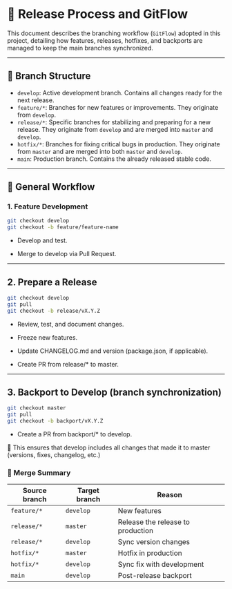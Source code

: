 # 🚀 Release Process and GitFlow

This document describes the branching workflow (`GitFlow`) adopted in this project, detailing how features, releases, hotfixes, and backports are managed to keep the main branches synchronized.

---

## 🌱 Branch Structure

- `develop`: Active development branch. Contains all changes ready for the next release.
- `feature/*`: Branches for new features or improvements. They originate from `develop`.
- `release/*`: Specific branches for stabilizing and preparing for a new release. They originate from `develop` and are merged into `master` and `develop`.
- `hotfix/*`: Branches for fixing critical bugs in production. They originate from `master` and are merged into both `master` and `develop`.
- `main`: Production branch. Contains the already released stable code.

---

## 🔁 General Workflow

### 1. Feature Development

```bash
git checkout develop
git checkout -b feature/feature-name
```

- Develop and test.

- Merge to develop via Pull Request.

---

## 2. Prepare a Release

```bash
git checkout develop
git pull
git checkout -b release/vX.Y.Z
```

- Review, test, and document changes.

- Freeze new features.

- Update CHANGELOG.md and version (package.json, if applicable).

- Create PR from release/\* to master.

---

## 3. Backport to Develop (branch synchronization)

```bash
git checkout master
git pull
git checkout -b backport/vX.Y.Z
```

- Create a PR from backport/\* to develop.

🎯 This ensures that develop includes all changes that made it to master (versions, fixes, changelog, etc.)

### 🔁 Merge Summary

| Source branch | Target branch | Reason                            |
| ------------- | ------------- | --------------------------------- |
| `feature/*`   | `develop`     | New features                      |
| `release/*`   | `master`      | Release the release to production |
| `release/*`   | `develop`     | Sync version changes              |
| `hotfix/*`    | `master`      | Hotfix in production              |
| `hotfix/*`    | `develop`     | Sync fix with development         |
| `main`        | `develop`     | Post-release backport             |
